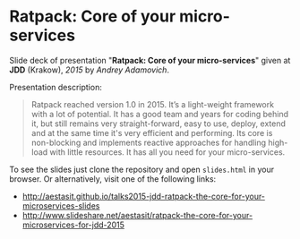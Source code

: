
# Ratpack: Core of your micro-services

Slide deck of presentation "**Ratpack: Core of your micro-services**" given at **JDD** (Krakow), *2015* by *Andrey Adamovich*.

Presentation description:

> Ratpack reached version 1.0 in 2015. It’s a light-weight framework with a lot of potential. It has a good team and years for coding behind it, but still remains very straight-forward, easy to use, deploy, extend and at the same time it's very efficient and performing. Its core is non-blocking and implements reactive approaches for handling high-load with little resources. It has all you need for your micro-services.


To see the slides just clone the repository and open `slides.html` in your browser. Or alternatively, visit one of the following links:

- <http://aestasit.github.io/talks2015-jdd-ratpack-the-core-for-your-microservices-slides>
- <http://www.slideshare.net/aestasit/ratpack-the-core-for-your-microservices-for-jdd-2015>

